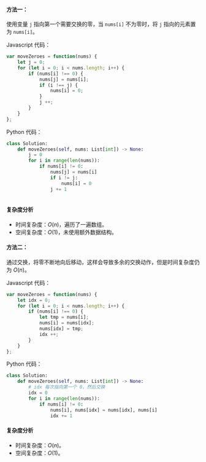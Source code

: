#### 方法一：

使用变量 `j` 指向第一个需要交换的零，当 `nums[i]` 不为零时，将 `j` 指向的元素置为 `nums[i]`。

Javascript 代码：

```javascript
var moveZeroes = function(nums) {
    let j = 0;
    for (let i = 0; i < nums.length; i++) {
        if (nums[i] !== 0) {
            nums[j] = nums[i];
            if (i !== j) {
                nums[i] = 0;
            }
            j ++;
        }
    }
};
```

Python 代码：

```python
class Solution:
    def moveZeroes(self, nums: List[int]) -> None:
        j = 0
        for i in range(len(nums)):
            if nums[i] != 0:
                nums[j] = nums[i]
                if i != j:
                    nums[i] = 0
                j += 1
        
```

#### 复杂度分析

- 时间复杂度：$O(n)$，遍历了一遍数组。
- 空间复杂度：$O(1)$，未使用额外数据结构。

#### 方法二：

通过交换，将零不断地向后移动，这样会导致多余的交换动作，但是时间复杂度仍为 $O(n)$。

Javascript 代码：

```javascript
var moveZeroes = function(nums) {
    let idx = 0;
    for (let i = 0; i < nums.length; i++) {
        if (nums[i] !== 0) {
            let tmp = nums[i];
            nums[i] = nums[idx];
            nums[idx] = tmp;
            idx ++;
        }
    }
};
```

Python 代码：

```python
class Solution:
    def moveZeroes(self, nums: List[int]) -> None:
        # idx 每次指向第一个 0，然后交换
        idx = 0
        for i in range(len(nums)):
            if nums[i] != 0:
                nums[i], nums[idx] = nums[idx], nums[i]
                idx += 1
```

#### 复杂度分析

- 时间复杂度：$O(n)$。
- 空间复杂度：$O(1)$。